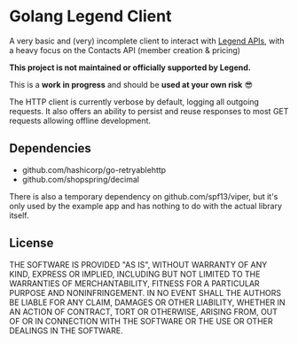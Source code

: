# Golang Legend Client

A very basic and (very) incomplete client to interact with [Legend APIs](https://www.legendware.co.uk/), with a heavy focus on the Contacts API (member creation & pricing)

**This project is not maintained or officially supported by Legend.**

This is a **work in progress** and should be **used at your own risk** :sunglasses:

The HTTP client is currently verbose by default, logging all outgoing requests.
It also offers an ability to persist and reuse responses to most GET requests allowing offline development.

## Dependencies

* github.com/hashicorp/go-retryablehttp
* github.com/shopspring/decimal

There is also a temporary dependency on github.com/spf13/viper, but it's only used by the example app and has nothing to do with the actual library itself.

## License
THE SOFTWARE IS PROVIDED "AS IS", WITHOUT WARRANTY OF ANY KIND,
EXPRESS OR IMPLIED, INCLUDING BUT NOT LIMITED TO THE WARRANTIES OF
MERCHANTABILITY, FITNESS FOR A PARTICULAR PURPOSE AND NONINFRINGEMENT.
IN NO EVENT SHALL THE AUTHORS BE LIABLE FOR ANY CLAIM, DAMAGES OR
OTHER LIABILITY, WHETHER IN AN ACTION OF CONTRACT, TORT OR OTHERWISE,
ARISING FROM, OUT OF OR IN CONNECTION WITH THE SOFTWARE OR THE USE OR
OTHER DEALINGS IN THE SOFTWARE.
